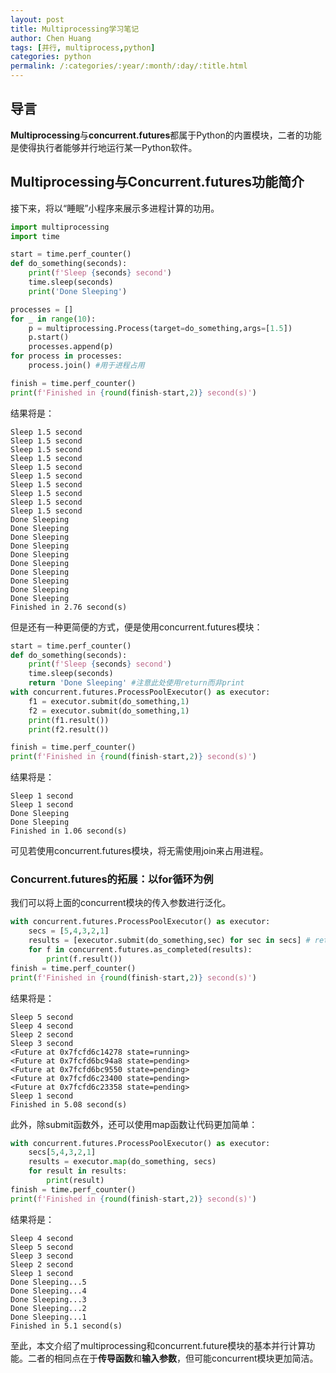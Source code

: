 ```yaml
---
layout: post
title: Multiprocessing学习笔记
author: Chen Huang
tags: [并行, multiprocess,python]
categories: python
permalink: /:categories/:year/:month/:day/:title.html
---
```

## 导言
**Multiprocessing**与**concurrent.futures**都属于Python的内置模块，二者的功能是使得执行者能够并行地运行某一Python软件。

## Multiprocessing与Concurrent.futures功能简介
接下来，将以“睡眠”小程序来展示多进程计算的功用。
``` python
import multiprocessing
import time

start = time.perf_counter()
def do_something(seconds):
    print(f'Sleep {seconds} second')
    time.sleep(seconds)
    print('Done Sleeping')

processes = []
for _ in range(10):
    p = multiprocessing.Process(target=do_something,args=[1.5])
    p.start()
    processes.append(p)
for process in processes:
    process.join() #用于进程占用

finish = time.perf_counter()
print(f'Finished in {round(finish-start,2)} second(s)')
```
结果将是：
```
Sleep 1.5 second
Sleep 1.5 second
Sleep 1.5 second
Sleep 1.5 second
Sleep 1.5 second
Sleep 1.5 second
Sleep 1.5 second
Sleep 1.5 second
Sleep 1.5 second
Sleep 1.5 second
Done Sleeping
Done Sleeping
Done Sleeping
Done Sleeping
Done Sleeping
Done Sleeping
Done Sleeping
Done Sleeping
Done Sleeping
Done Sleeping
Finished in 2.76 second(s)
```

但是还有一种更简便的方式，便是使用concurrent.futures模块：
``` python
start = time.perf_counter()
def do_something(seconds):
    print(f'Sleep {seconds} second')
    time.sleep(seconds)
    return 'Done Sleeping' #注意此处使用return而非print
with concurrent.futures.ProcessPoolExecutor() as executor:
    f1 = executor.submit(do_something,1)
    f2 = executor.submit(do_something,1)
    print(f1.result())
    print(f2.result())

finish = time.perf_counter()
print(f'Finished in {round(finish-start,2)} second(s)')
```
结果将是：
```
Sleep 1 second
Sleep 1 second
Done Sleeping
Done Sleeping
Finished in 1.06 second(s)
```
可见若使用concurrent.futures模块，将无需使用join来占用进程。

### Concurrent.futures的拓展：以for循环为例
我们可以将上面的concurrent模块的传入参数进行泛化。
``` python
with concurrent.futures.ProcessPoolExecutor() as executor:
    secs = [5,4,3,2,1]
    results = [executor.submit(do_something,sec) for sec in secs] # return的result列表化
    for f in concurrent.futures.as_completed(results):
        print(f.result())
finish = time.perf_counter()
print(f'Finished in {round(finish-start,2)} second(s)')
```
结果将是：
```
Sleep 5 second
Sleep 4 second
Sleep 2 second
Sleep 3 second
<Future at 0x7fcfd6c14278 state=running>
<Future at 0x7fcfd6bc94a8 state=pending>
<Future at 0x7fcfd6bc9550 state=pending>
<Future at 0x7fcfd6c23400 state=pending>
<Future at 0x7fcfd6c23358 state=pending>
Sleep 1 second
Finished in 5.08 second(s)
```
此外，除submit函数外，还可以使用map函数让代码更加简单：
``` python
with concurrent.futures.ProcessPoolExecutor() as executor:
    secs[5,4,3,2,1]
    results = executor.map(do_something, secs)
    for result in results:
        print(result)
finish = time.perf_counter()
print(f'Finished in {round(finish-start,2)} second(s)')
```
结果将是：
```
Sleep 4 second
Sleep 5 second
Sleep 3 second
Sleep 2 second
Sleep 1 second
Done Sleeping...5
Done Sleeping...4
Done Sleeping...3
Done Sleeping...2
Done Sleeping...1
Finished in 5.1 second(s)
```
至此，本文介绍了multiprocessing和concurrent.future模块的基本并行计算功能。二者的相同点在于**传导函数**和**输入参数**，但可能concurrent模块更加简洁。
